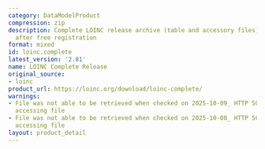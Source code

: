 ```yaml
---
category: DataModelProduct
compression: zip
description: Complete LOINC release archive (table and accessory files) downloadable
  after free registration
format: mixed
id: loinc.complete
latest_version: '2.81'
name: LOINC Complete Release
original_source:
- loinc
product_url: https://loinc.org/download/loinc-complete/
warnings:
- File was not able to be retrieved when checked on 2025-10-09_ HTTP 503 error when
  accessing file
- File was not able to be retrieved when checked on 2025-10-08_ HTTP 503 error when
  accessing file
layout: product_detail
---
```

